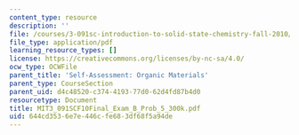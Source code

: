 ```yaml
---
content_type: resource
description: ''
file: /courses/3-091sc-introduction-to-solid-state-chemistry-fall-2010/644cd3536e7e446cfe683df68f5a94de_MIT3_091SCF10Final_Exam_B_Prob_5_300k.pdf
file_type: application/pdf
learning_resource_types: []
license: https://creativecommons.org/licenses/by-nc-sa/4.0/
ocw_type: OCWFile
parent_title: 'Self-Assessment: Organic Materials'
parent_type: CourseSection
parent_uid: d4c48520-c374-4193-77d0-62d4fd87b4d0
resourcetype: Document
title: MIT3_091SCF10Final_Exam_B_Prob_5_300k.pdf
uid: 644cd353-6e7e-446c-fe68-3df68f5a94de
---
```

